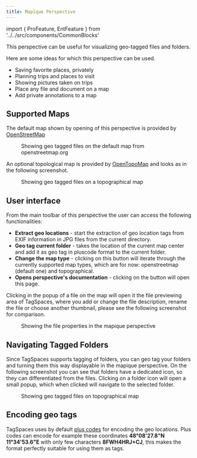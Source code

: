 ```yaml
---
title: Mapique Perspective
---
```


import { ProFeature, EntFeature } from '../../src/components/CommonBlocks'

<ProFeature /> 

This perspective can be useful for visualizing geo-tagged files and folders.

Here are some ideas for which this perspective can be used.

- Saving favorite places, privately
- Planning trips and places to visit
- Showing pictures taken on trips
- Place any file and document on a map
- Add private annotations to a map



## Supported Maps

The default map shown by opening of this perspective is provided by [OpenStreetMap](https://www.openstreetmap.org/)

<figure>
  <img title="" src="/media/tagspaces-mapique-openstreetmap.png" className="img-responsive center-block" />
  <figcaption>Showing geo tagged files on the default map from openstreetmap.org</figcaption>
</figure>

An optional topological map is provided by [OpenTopoMap](https://opentopomap.org/) and looks as in the following screenshot.

<figure>
  <img title="" src="/media/tagspaces-mapique-topo.png" className="img-responsive center-block" />
  <figcaption className="img-responsive center-block">Showing geo tagged files on a topographical map</figcaption>
</figure>

## User interface

From the main toolbar of this perspective the user can access the following functionalities:

- **Extract geo locations** - start the extraction of geo location tags from EXIF information in JPG files from the current directory.
- **Geo tag current folder** - takes the location of the current map center and add it as geo tag in pluscode format to the current folder.
- **Change the map type** - clicking on this button will iterate through the currently supported map types, which are for now: openstreetmap (default one) and topographical.
- **Opens perspective's documentation** - clicking on the button will open this page.

Clicking in the popup of a file on the map will open it the file previewing area of TagSpaces, where you add or change the file description, rename the file or choose another thumbnail, please see the following screenshot for comparison.

<figure>
  <img title="" src="/media/tagspaces-mapique-file-properties.png" className="img-responsive center-block" />
  <figcaption className="img-responsive center-block">Showing the file properties in the mapique perspective</figcaption>
</figure>

## Navigating Tagged Folders

Since TagSpaces supports tagging of folders, you can geo tag your folders and turning them this way displayable in the mapique perspective. On the following screenshot you can see that folders have a dedicated icon, so they can differentiated from the files. Clicking on a folder icon will open a small popup, which when clicked will navigate to the selected folder.

<figure>
  <img title="" src="/media/tagspaces-mapique-folders.png" className="img-responsive center-block" />
  <figcaption>Showing geo tagged files on topographical map</figcaption>
</figure>

## Encoding geo tags

TagSpaces uses by default <a href="https://plus.codes/" rel="nofollow">plus codes</a> for encoding the geo locations. Plus codes can encode for example these coordinates **48°08'27.8"N 11°34'53.6"E** with only few characters **8FWH4HRJ+CJ**, this makes the format perfectly suitable for using them as tags.
